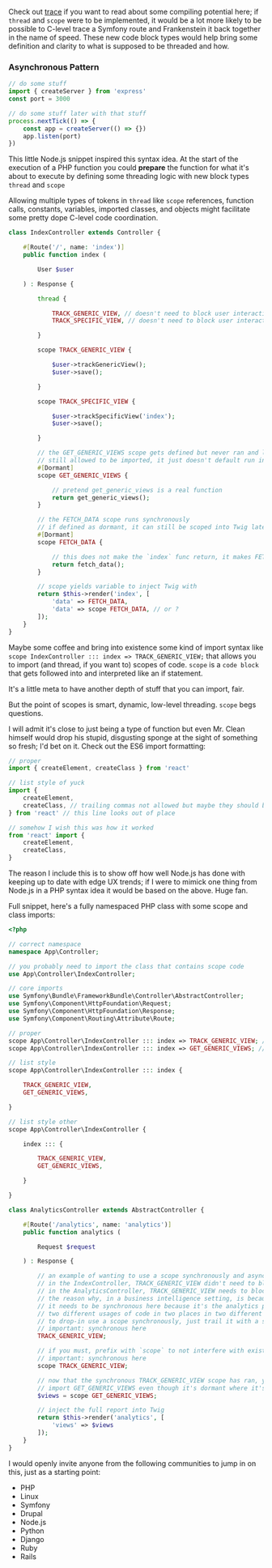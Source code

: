 Check out [trace](https://github.com/dharkflower/syntax/blob/main/php_7_trace.md) if you want to read about some compiling potential here; if `thread` and `scope` were to be implemented, it would be a lot more likely to be possible to C-level trace a Symfony route and Frankenstein it back together in the name of speed. These new code block types would help bring some definition and clarity to what is supposed to be threaded and how.

### Asynchronous Pattern

```javascript
// do some stuff
import { createServer } from 'express'
const port = 3000

// do some stuff later with that stuff
process.nextTick(() => {
    const app = createServer(() => {})
    app.listen(port)
})
```

This little Node.js snippet inspired this syntax idea. At the start of the execution of a PHP function you could **prepare** the function for what it's about to execute by defining some threading logic with new block types `thread` and `scope`

Allowing multiple types of tokens in `thread` like `scope` references, function calls, constants, variables, imported classes, and objects might facilitate some pretty dope C-level code coordination.

```php
class IndexController extends Controller {

    #[Route('/', name: 'index')]
    public function index (

        User $user

    ) : Response {

        thread {

            TRACK_GENERIC_VIEW, // doesn't need to block user interaction
            TRACK_SPECIFIC_VIEW, // doesn't need to block user interaction

        }

        scope TRACK_GENERIC_VIEW {

            $user->trackGenericView();
            $user->save();

        }

        scope TRACK_SPECIFIC_VIEW {

            $user->trackSpecificView('index');
            $user->save();

        }

        // the GET_GENERIC_VIEWS scope gets defined but never ran and lies dormant
        // still allowed to be imported, it just doesn't default run in this scope
        #[Dormant]
        scope GET_GENERIC_VIEWS {

            // pretend get_generic_views is a real function
            return get_generic_views();
        }

        // the FETCH_DATA scope runs synchronously
        // if defined as dormant, it can still be scoped into Twig later
        #[Dormant]
        scope FETCH_DATA {

            // this does not make the `index` func return, it makes FETCH_DATA return
            return fetch_data();
        }

        // scope yields variable to inject Twig with
        return $this->render('index', [
            'data' => FETCH_DATA,
            'data' => scope FETCH_DATA, // or ?
        ]);
    }
}
```

Maybe some coffee and bring into existence some kind of import syntax like `scope IndexController ::: index => TRACK_GENERIC_VIEW;` that allows you to import (and thread, if you want to) scopes of code. `scope` is a `code block` that gets followed into and interpreted like an if statement.

It's a little meta to have another depth of stuff that you can import, fair.

But the point of scopes is smart, dynamic, low-level threading. `scope` begs questions.

I will admit it's close to just being a type of function but even Mr. Clean himself would drop his stupid, disgusting sponge at the sight of something so fresh; I'd bet on it. Check out the ES6 import formatting:

```javascript
// proper
import { createElement, createClass } from 'react'

// list style of yuck
import {
    createElement,
    createClass, // trailing commas not allowed but maybe they should be allowed
} from 'react' // this line looks out of place

// somehow I wish this was how it worked
from 'react' import {
    createElement,
    createClass,
}
```

The reason I include this is to show off how well Node.js has done with keeping up to date with edge UX trends; if I were to mimick one thing from Node.js in a PHP syntax idea it would be based on the above. Huge fan.

Full snippet, here's a fully namespaced PHP class with some scope and class imports:

```php
<?php

// correct namespace
namespace App\Controller;

// you probably need to import the class that contains scope code
use App\Controller\IndexController;

// core imports
use Symfony\Bundle\FrameworkBundle\Controller\AbstractController;
use Symfony\Component\HttpFoundation\Request;
use Symfony\Component\HttpFoundation\Response;
use Symfony\Component\Routing\Attribute\Route;

// proper
scope App\Controller\IndexController ::: index => TRACK_GENERIC_VIEW; // explicit, neat
scope App\Controller\IndexController ::: index => GET_GENERIC_VIEWS; // same

// list style
scope App\Controller\IndexController ::: index {

    TRACK_GENERIC_VIEW,
    GET_GENERIC_VIEWS,

}

// list style other
scope App\Controller\IndexController {

    index ::: {

        TRACK_GENERIC_VIEW,
        GET_GENERIC_VIEWS,

    }

}

class AnalyticsController extends AbstractController {

    #[Route('/analytics', name: 'analytics')]
    public function analytics (

        Request $request

    ) : Response {

        // an example of wanting to use a scope synchronously and asynchronously in different places
        // in the IndexController, TRACK_GENERIC_VIEW didn't need to block for the UX
        // in the AnalyticsController, TRACK_GENERIC_VIEW needs to block
        // the reason why, in a business intelligence setting, is because it needs that last view to track
        // it needs to be synchronous here because it's the analytics page and it needs to be accurate, now
        // two different usages of code in two places in two different ways
        // to drop-in use a scope synchronously, just trail it with a semicolon
        // important: synchronous here
        TRACK_GENERIC_VIEW;

        // if you must, prefix with `scope` to not interfere with existing syntax
        // important: synchronous here
        scope TRACK_GENERIC_VIEW;

        // now that the synchronous TRACK_GENERIC_VIEW scope has ran, you can pull a full report
        // import GET_GENERIC_VIEWS even though it's dormant where it's defined
        $views = scope GET_GENERIC_VIEWS;

        // inject the full report into Twig
        return $this->render('analytics', [
            'views' => $views
        ]);
    }
}
```
I would openly invite anyone from the following communities to jump in on this, just as a starting point:

- PHP
- Linux
- Symfony
- Drupal
- Node.js
- Python
- Django
- Ruby
- Rails
